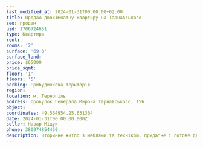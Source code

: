 ```yaml
---
last_modified_at: 2024-01-31T00:00:00+02:00
title: Продаю двокімнатну квартиру на Тарнавського
seo: продам
uid: 1706724651
type: Квартира
rent:
rooms: '2'
surface: '69.3'
surface_land:
price: $65000
price_sqmt:
floor: '1'
floors: '5'
parking: Прибудинкова територія
region:
location: м. Тернопіль
address: провулок Генерала Мирона Тарнавського, 15Б
object:
coordinates: 49.564954,25.631364
date: 2024-01-31T00:00:00.000Z
seller: Назар Міщук
phone: 380974854450
description: Вторинне житло з меблями та технікою, придатне і готове для проживання
---
```

